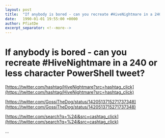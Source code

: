 ```yaml
---
layout: post
title:  "If anybody is bored - can you recreate #HiveNightmare in a 240 or less character PowerShell tweet?"
date:   1990-01-01 19:55:00 +0000
author: PfiatDe
excerpt_separator: <!--more-->
---
```


# If anybody is bored - can you recreate #HiveNightmare in a 240 or less character PowerShell tweet?

[https://twitter.com/hashtag/HiveNightmare?src=hashtag_click](https://twitter.com/hashtag/HiveNightmare?src=hashtag_click)

[https://twitter.com/GossiTheDog/status/1420513715271737348](https://twitter.com/GossiTheDog/status/1420513715271737348)

[https://twitter.com/search?q=%24i&src=cashtag_click](https://twitter.com/search?q=%24i&src=cashtag_click)

...
<!--more-->
